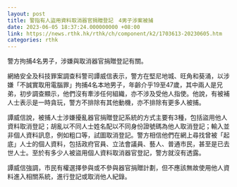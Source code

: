 ```yaml
---
layout: post
title: 警指有人盜用資料取消器官捐贈登記　4男子涉案被捕
date: 2023-06-05 18:37:24.000000000 +08:00
link: https://news.rthk.hk/rthk/ch/component/k2/1703613-20230605.htm
categories: rthk
---
```


警方拘捕4名男子，涉嫌與取消器官捐贈登記有關。

網絡安全及科技罪案調查科警司譚威信表示，警方在堅尼地城、旺角和葵涌，以涉嫌「不誠實取用電腦罪」拘捕4名本地男子，年齡介乎19至47歲，其中兩人是兄弟，初步調查顯示，他們沒有牽涉任何組織，亦不涉及受他人指使。他說，有被補人士表示是一時貪玩，警方不排除有其他動機，亦不排除有更多人被捕。

譚威信說，被捕人士涉嫌擾亂器官捐贈登記系統的方式主要有3種，包括盜用他人資料取消登記；胡亂以不同人士姓名配以不同身份證號碼為他人取消登記；輸入並非個人資料訊息，例如粗口等，試圖取消登記。警方相信他們在網上尋找曾被「起底」人士的個人資料，包括政府官員、立法會議員、藝人、普通市民，甚至是已去世人士。至於有多少人被盜用個人資料取消器官登記，警方就沒有透露。

譚威信強調，市民有權選擇參與或不參與器官捐贈計劃，但不應該無故使用他人資料進入相關系統，進行登記或取消他人紀錄。

